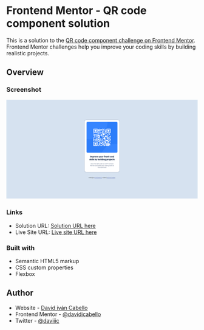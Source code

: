 # Frontend Mentor - QR code component solution

This is a solution to the [QR code component challenge on Frontend Mentor](https://www.frontendmentor.io/challenges/qr-code-component-iux_sIO_H). Frontend Mentor challenges help you improve your coding skills by building realistic projects.

## Overview

### Screenshot

![](/public/images/Screenshot%202022-11-25%20at%2013-08-24%20Frontend%20Mentor%20QR%20code%20component.png)

### Links

- Solution URL: [Solution URL here](https://github.com/davidicabello)
- Live Site URL: [Live site URL here](https://qrcodefrontendmentor.web.app/)
### Built with

- Semantic HTML5 markup
- CSS custom properties
- Flexbox

## Author

- Website - [David iván Cabello](https://github.com/davidicabello)
- Frontend Mentor - [@davidicabello](https://www.frontendmentor.io/profile/davidicabello)
- Twitter - [@daviiic](https://twitter.com/daviiic)


